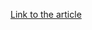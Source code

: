 [Link to the article](https://unit42.paloaltonetworks.com/lightweight-directory-access-protocol-based-attacks/)
